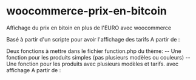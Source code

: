 # woocommerce-prix-en-bitcoin
Affichage du prix en bitoin en plus de l'EURO avec woocommerce

Basé à partir d'un scripte pour avoir l'affichage des tarifs A partir de :

Deux fonctions à mettre dans le fichier function.php du thème:
   -- Une fonction pour les produits simples (pas plusieurs modèles ou couleurs)
   -- Une fonction pour les produits avec plusieurs modèles et tarifs. avec affichage A partir de :
   


